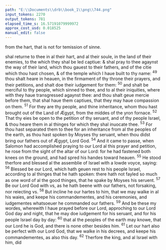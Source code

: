 ```yaml
---
path: "E:\\Documents\\drb\\book_1\\png\\744.png"
input_tokens: 2270
output_tokens: 781
elapsed_time_s: 16.57191079999972
approx_cost_usd: 0.018525
manual_edit: false
---
```

<aside>from the hart, that is not for temission of sinne.</aside>

shal returne to thee in al their hart, and al their soule, in the land of their enemies, to the which they shal be led captiue: & shal pray to thee agaynst the way of their land, which thou gauest to their fathers, and of the citie which thou hast chosen, & of the temple which I haue built to thy name: <sup>49</sup> thou shalt heare in heauen, in the firmament of thy throne their prayers, and their petitions, and shalt doe their iudgement for them: <sup>50</sup> and shalt be merciful to thy people, which sinned to thee, and to al their iniquities, where with they haue transgressed agaynst thee: and thou shalt geue mercie before them, that shal haue them captiues, that they may haue compassion on them. <sup>51</sup> For they are thy people, and thine inheritance, whom thou hast brought out of the Land of Ægypt, from the middes of the yron fornace. <sup>52</sup> That thy eies be open to the petition of thy seruant, and of thy people Israel, & thou heare them in al thinges for which they shal inuocate thee. <sup>53</sup> For thou hast separated them to thee for an inheritance from al the peoples of the earth, as thou hast spoken by Moyses thy seruant, when thou didst bring our fathers out of Ægypt, Lord God. <sup>54</sup> And it came to passe, when Salomon had accomplished praying to our Lord al this prayer and petition, he rose from the sight of the altar of our Lord: for he had fastened both knees on the ground, and had spred his handes toward heauen. <sup>55</sup> He stood therfore and blessed al the assemblie of Israel with a lowde voyce, saying: <sup>56</sup> Blessed be our Lord, which hath geuen rest to his people Israel, according to al thinges that he hath spoken: there hath not fayled so much as one word of al the good thinges, that he spake by Moyses his seruent. <sup>57</sup> Be our Lord God with vs, as he hath beene with our fathers, not forsaking, nor reiecting vs. <sup>58</sup> But incline he our hartes to him, that we may walke in al his waies, and keepe his commandementes, and his ceremonies, and iudgementes whatsoeuer he commanded our fathers. <sup>59</sup> And be these my wordes, wherewith I haue prayed before our Lord, approching to our Lord God day and night, that he may doe iudgement for his seruant, and for his people Israel day by day: <sup>60</sup> that al the peoples of the earth may knowe, that our Lord he is God, and there is none other besides him. <sup>61</sup> Let our hart also be perfect with our Lord God, that we walke in his decrees, and keepe his commandementes, as also this day. <sup>62</sup> Therfore the king, and al Israel with him, did